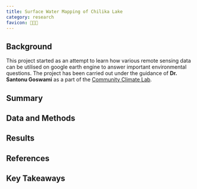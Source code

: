 ```yaml
---
title: Surface Water Mapping of Chilika Lake
category: research
favicon: 👩🏾‍💻
---
```

## Background

This project started as an attempt to learn how various remote sensing data can be utilised on google earth engine to answer important environmental questions. The project has been carried out under the guidance of **Dr. Santonu Goswami** as a part of the [Community Climate Lab](http://cclindia.org/).

## Summary

## Data and Methods

## Results

## References

## Key Takeaways
